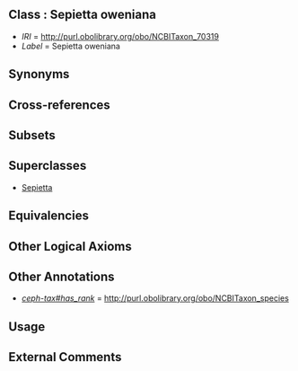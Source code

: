 
## Class : Sepietta oweniana

 * *IRI* = http://purl.obolibrary.org/obo/NCBITaxon_70319
 * *Label* = Sepietta oweniana

## Synonyms


## Cross-references


## Subsets


## Superclasses

 * [Sepietta](../../NCBITaxon/34/NCBITaxon_34534.md)

## Equivalencies


## Other Logical Axioms


## Other Annotations

 * *[ceph-tax#has_rank](../../ceph-tax#has/nk/ceph-tax#has_rank.md)* = http://purl.obolibrary.org/obo/NCBITaxon_species

## Usage


## External Comments

